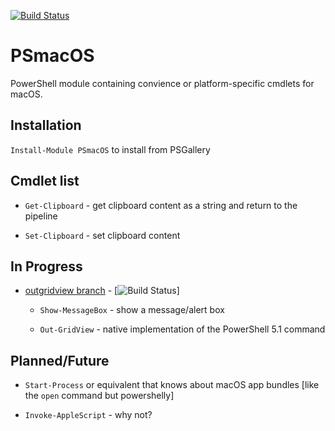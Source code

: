 [![Build Status](https://travis-ci.com/charlieschmidt/PSmacOS.svg?branch=master)](https://travis-ci.com/charlieschmidt/PSmacOS)

PSmacOS
========

PowerShell module containing convience or platform-specific cmdlets for macOS.

## Installation

`Install-Module PSmacOS` to install from PSGallery

## Cmdlet list

* `Get-Clipboard` - get clipboard content as a string and return to the pipeline

* `Set-Clipboard` - set clipboard content

## In Progress

* [outgridview branch]( 
https://github.com/charlieschmidt/PSmacOS/tree/outgridview) - [![Build Status](https://travis-ci.com/charlieschmidt/PSmacOS.svg?branch=master)]

    * `Show-MessageBox` - show a message/alert box

    * `Out-GridView` - native implementation of the PowerShell 5.1 command

## Planned/Future

* `Start-Process` or equivalent that knows about macOS app bundles [like the `open` command but powershelly]

* `Invoke-AppleScript` - why not?
